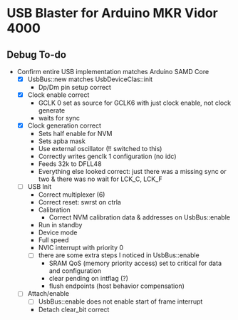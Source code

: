 # USB Blaster for Arduino MKR Vidor 4000

## Debug To-do

- Confirm entire USB implementation matches Arduino SAMD Core
    - [x] UsbBus::new matches UsbDeviceClas::init
        - Dp/Dm pin setup correct
    - [x] Clock enable correct
        - GCLK 0 set as source for GCLK6 with just clock enable, not clock generate
        - waits for sync
    - [x] Clock generation correct
        - Sets half enable for NVM
        - Sets apba mask
        - Use external oscillator (!! switched to this)
        - Correctly writes genclk 1 configuration (no idc)
        - Feeds 32k to DFLL48
        - Everything else looked correct: just there was a missing sync or two & there was no wait for LCK_C, LCK_F
    - [ ] USB Init
        - Correct multiplexer (6)
        - Correct reset: swrst on ctrla
        - Calibration
            - Correct NVM calibration data & addresses on UsbBus::enable
        - Run in standby
        - Device mode
        - Full speed
        - NVIC interrupt with priority 0
        - [ ] there are some extra steps I noticed in UsbBus::enable
            - SRAM QoS (memory priority access) set to critical for data and configuration
            - clear pending on intflag (?)
            - flush endpoints (host behavior compensation)
    - [ ] Attach/enable
        - [ ] UsbBus::enable does not enable start of frame interrupt
        - Detach clear_bit correct
